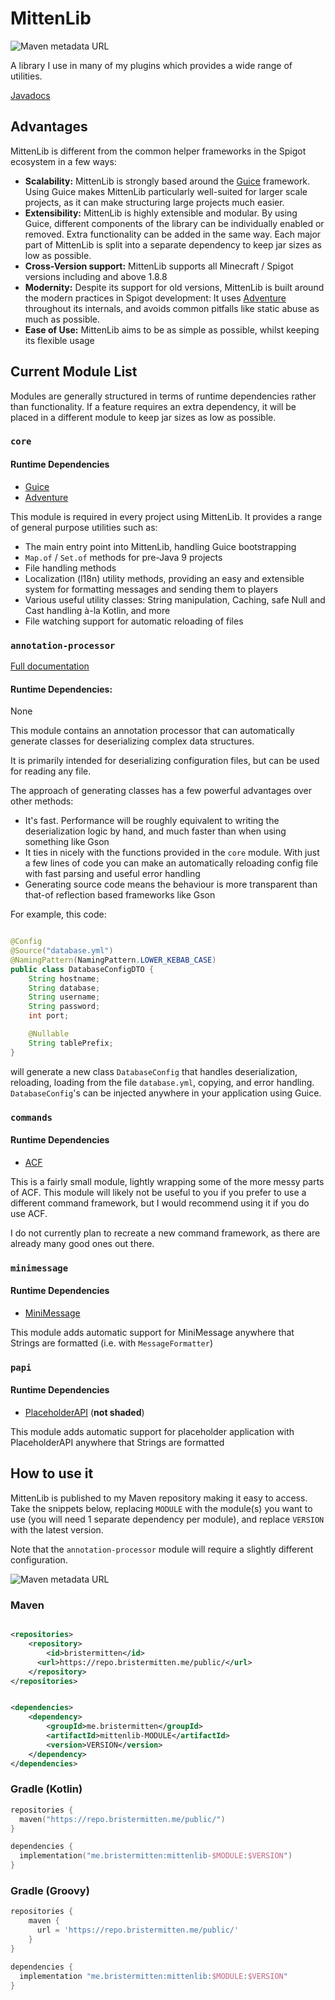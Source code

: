 # MittenLib

![Maven metadata URL](https://img.shields.io/maven-metadata/v?metadataUrl=https%3A%2F%2Frepo.bristermitten.me%2Fpublic%2Fme%2Fbristermitten%2Fmittenlib-core%2Fmaven-metadata.xml)

A library I use in many of my plugins which provides a wide range of utilities.

[Javadocs](https://knightzmc.github.io/mittenlib/)

## Advantages

MittenLib is different from the common helper frameworks in the Spigot ecosystem in a few ways:

* **Scalability:** MittenLib is strongly based around the [Guice](https://github.com/google/guice/) framework.
  Using Guice makes MittenLib particularly well-suited for larger scale projects, as it
  can make structuring large projects much easier.
* **Extensibility:** MittenLib is highly extensible and modular. By using Guice, different components of the library
  can be individually enabled or removed. Extra functionality can be added in the same way. Each major
  part of MittenLib is split into a separate dependency to keep jar sizes as low as possible.
* **Cross-Version support:** MittenLib supports all Minecraft / Spigot versions including and above 1.8.8
* **Modernity:** Despite its support for old versions, MittenLib is built around the modern practices in Spigot
  development: It uses [Adventure](https://docs.adventure.kyori.net/) throughout its internals, and avoids common
  pitfalls like static abuse as much as possible.
* **Ease of Use:** MittenLib aims to be as simple as possible, whilst keeping its flexible usage

## Current Module List

Modules are generally structured in terms of runtime dependencies
rather than functionality. If a feature requires an extra dependency,
it will be placed in a different module to keep jar sizes as low as possible.

### `core`

#### Runtime Dependencies

* [Guice](https://github.com/google/guice/)
* [Adventure](https://docs.adventure.kyori.net/)

This module is required in every project using MittenLib.
It provides a range of general purpose utilities such as:

* The main entry point into MittenLib, handling Guice bootstrapping
* `Map.of` / `Set.of` methods for pre-Java 9 projects
* File handling methods
* Localization (l18n) utility methods, providing an easy and extensible system for formatting messages and sending them
  to players
* Various useful utility classes: String manipulation, Caching, safe Null and Cast handling à-la Kotlin, and more
* File watching support for automatic reloading of files

### `annotation-processor`

[Full documentation](./annotation-processor/README.md)

#### Runtime Dependencies:

None

This module contains an annotation processor that can automatically
generate classes for deserializing complex data structures.

It is primarily intended for deserializing configuration files,
but can be used for reading any file.

The approach of generating classes has a few powerful advantages over other methods:

* It's fast. Performance will be roughly equivalent to writing the deserialization logic by hand, and much faster than
  when using something like Gson
* It ties in nicely with the functions provided in the `core` module. With just a few lines of code you can make an
  automatically reloading config file with fast parsing and useful error handling
* Generating source code means the behaviour is more transparent than that-of reflection based frameworks like Gson

For example, this code:

```java

@Config
@Source("database.yml")
@NamingPattern(NamingPattern.LOWER_KEBAB_CASE)
public class DatabaseConfigDTO {
    String hostname;
    String database;
    String username;
    String password;
    int port;

    @Nullable
    String tablePrefix;
}
```

will generate a new class `DatabaseConfig` that handles
deserialization, reloading, loading from the file `database.yml`, copying, and
error handling. `DatabaseConfig`'s can be injected anywhere in your application using Guice.

### `commands`

#### Runtime Dependencies

* [ACF](https://github.com/aikar/commands/)

This is a fairly small module, lightly wrapping some of the more messy parts of
ACF. This module will likely not be useful to you if you prefer to use a different command framework,
but I would recommend using it if you do use ACF.

I do not currently plan to recreate a new command framework, as there are already many good ones
out there.

### `minimessage`

#### Runtime Dependencies

- [MiniMessage](https://docs.adventure.kyori.net/minimessage/)

This module adds automatic support for MiniMessage anywhere that Strings are formatted
(i.e. with `MessageFormatter`)

### `papi`

#### Runtime Dependencies

- [PlaceholderAPI](https://www.spigotmc.org/resources/placeholderapi.6245/) (**not shaded**)

This module adds automatic support for placeholder application with PlaceholderAPI anywhere that Strings are formatted

## How to use it

MittenLib is published to my Maven repository making it easy to access.
Take the snippets below, replacing `MODULE` with the module(s) you want to use (you will need 1 separate dependency
per module),
and replace `VERSION` with the latest version.

Note that the `annotation-processor` module will require a slightly different
configuration.

![Maven metadata URL](https://img.shields.io/maven-metadata/v?metadataUrl=https%3A%2F%2Frepo.bristermitten.me%2Frepository%2Fmaven-public%2Fme%2Fbristermitten%2Fmittenlib-core%2Fmaven-metadata.xml)

### Maven

```xml

<repositories>
    <repository>
        <id>bristermitten</id>
      <url>https://repo.bristermitten.me/public/</url>
    </repository>
</repositories>
```

```xml

<dependencies>
    <dependency>
        <groupId>me.bristermitten</groupId>
        <artifactId>mittenlib-MODULE</artifactId>
        <version>VERSION</version>
    </dependency>
</dependencies>
```

### Gradle (Kotlin)

```kotlin
repositories {
  maven("https://repo.bristermitten.me/public/")
}

dependencies {
  implementation("me.bristermitten:mittenlib-$MODULE:$VERSION")
}
```

### Gradle (Groovy)

```groovy
repositories {
    maven {
      url = 'https://repo.bristermitten.me/public/'
    }
}

dependencies {
  implementation "me.bristermitten:mittenlib:$MODULE:$VERSION"
}
```
